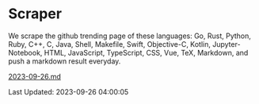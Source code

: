 # Scraper

We scrape the github trending page of these languages: Go, Rust, Python, Ruby, C++, C, Java, Shell, Makefile, Swift, Objective-C, Kotlin, Jupyter-Notebook, HTML, JavaScript, TypeScript, CSS, Vue, TeX, Markdown, and push a markdown result everyday.

[2023-09-26.md](https://github.com/yangwenmai/github-trending-backup/blob/master/2023-09-26.md)

Last Updated: 2023-09-26 04:00:05
